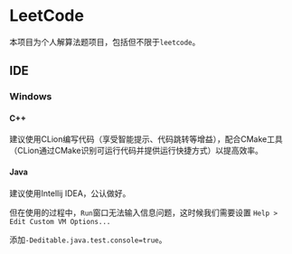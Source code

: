 # LeetCode

本项目为个人解算法题项目，包括但不限于`leetcode`。

## IDE

### Windows

#### C++

建议使用CLion编写代码（享受智能提示、代码跳转等增益），配合CMake工具（CLion通过CMake识别可运行代码并提供运行快捷方式）以提高效率。

#### Java

建议使用Intellij IDEA，公认做好。

但在使用的过程中，`Run`窗口无法输入信息问题，这时候我们需要设置 `Help > Edit Custom VM Options...`

添加`-Deditable.java.test.console=true`。
